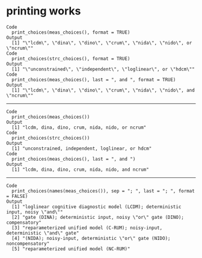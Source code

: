 # printing works

    Code
      print_choices(meas_choices(), format = TRUE)
    Output
      [1] "\"lcdm\", \"dina\", \"dino\", \"crum\", \"nida\", \"nido\", or \"ncrum\""
    Code
      print_choices(strc_choices(), format = TRUE)
    Output
      [1] "\"unconstrained\", \"independent\", \"loglinear\", or \"hdcm\""
    Code
      print_choices(meas_choices(), last = ", and ", format = TRUE)
    Output
      [1] "\"lcdm\", \"dina\", \"dino\", \"crum\", \"nida\", \"nido\", and \"ncrum\""

---

    Code
      print_choices(meas_choices())
    Output
      [1] "lcdm, dina, dino, crum, nida, nido, or ncrum"
    Code
      print_choices(strc_choices())
    Output
      [1] "unconstrained, independent, loglinear, or hdcm"
    Code
      print_choices(meas_choices(), last = ", and ")
    Output
      [1] "lcdm, dina, dino, crum, nida, nido, and ncrum"

---

    Code
      print_choices(names(meas_choices()), sep = "; ", last = "; ", format = FALSE)
    Output
      [1] "loglinear cognitive diagnostic model (LCDM); deterministic input, noisy \"and\""
      [2] "gate (DINA); deterministic input, noisy \"or\" gate (DINO); compensatory"       
      [3] "reparameterized unified model (C-RUM); noisy-input, deterministic \"and\" gate" 
      [4] "(NIDA); noisy-input, deterministic \"or\" gate (NIDO); noncompensatory"         
      [5] "reparameterized unified model (NC-RUM)"                                         

